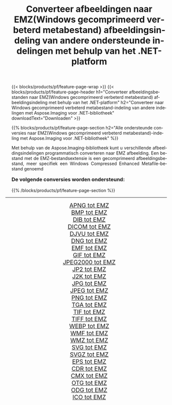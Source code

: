 ﻿---
title: Converteer afbeeldingen naar EMZ(Windows gecomprimeerd verbeterd metabestand) afbeeldingsindeling van andere ondersteunde indelingen met behulp van het .NET-platform 
weight: 3920
url: /nl/net/conversion/to/emz/ 
lang: nl
langdirlevel: 2
locales: zh-hans,ja,it,ru,de,es,fr,nl,id,lt,pl,pt,vi,tr,ko,zh-hant,ar,hi,th,sv,cs,uk,he
description: Met Aspose.Imaging voor .NET-bibliotheek is het eenvoudig om te converteren naar EMZ(Windows gecomprimeerd verbeterd metabestand) vanuit andere ondersteunde afbeeldingsindelingen
---

{{< blocks/products/pf/feature-page-wrap >}}
{{< blocks/products/pf/feature-page-header h1="Converteer afbeeldingsbestanden naar EMZ(Windows gecomprimeerd verbeterd metabestand) afbeeldingsindeling met behulp van het .NET-platform" h2="Converteer naar Windows gecomprimeerd verbeterd metabestand-indeling van andere indelingen met Aspose.Imaging voor .NET-bibliotheek" downloadText="Downloaden" >}}


{{% blocks/products/pf/feature-page-section  h2="Alle ondersteunde conversies naar EMZ(Windows gecomprimeerd verbeterd metabestand)-indeling met Aspose.Imaging voor .NET-bibliotheek" %}}
<p align=justify>Met behulp van de Aspose.Imaging-bibliotheek kunt u verschillende afbeeldingsindelingen programmatisch converteren naar EMZ afbeelding. Een bestand met de EMZ-bestandsextensie is een gecomprimeerd afbeeldingsbestand, meer specifiek een Windows Compressed Enhanced Metafile-bestand genoemd</p>
<h3 style="margin-top:16px;">
De volgende conversies worden ondersteund:
</h3>
{{% /blocks/products/pf/feature-page-section %}}
<div class="container-fluid productfamilypage bg-gray">
    <div class="convertypes bg-gray agp-content section">
        <div class="container">
		<hr style="margin-left:-20px;"/>
		<div class="row other-converters" style="gap: 10px;font-size: 19px;text-align:center;">
		    <div class='col-md-3 other-converter remove-lp remove-rp'><a href="/imaging/nl/net/conversion/apng-to-emz/" style="padding:15px;">APNG tot EMZ</a></div>
<div class='col-md-3 other-converter remove-lp remove-rp'><a href="/imaging/nl/net/conversion/bmp-to-emz/" style="padding:15px;">BMP tot EMZ</a></div>
<div class='col-md-3 other-converter remove-lp remove-rp'><a href="/imaging/nl/net/conversion/dib-to-emz/" style="padding:15px;">DIB tot EMZ</a></div>
<div class='col-md-3 other-converter remove-lp remove-rp'><a href="/imaging/nl/net/conversion/dicom-to-emz/" style="padding:15px;">DICOM tot EMZ</a></div>
<div class='col-md-3 other-converter remove-lp remove-rp'><a href="/imaging/nl/net/conversion/djvu-to-emz/" style="padding:15px;">DJVU tot EMZ</a></div>
<div class='col-md-3 other-converter remove-lp remove-rp'><a href="/imaging/nl/net/conversion/dng-to-emz/" style="padding:15px;">DNG tot EMZ</a></div>
<div class='col-md-3 other-converter remove-lp remove-rp'><a href="/imaging/nl/net/conversion/emf-to-emz/" style="padding:15px;">EMF tot EMZ</a></div>
<div class='col-md-3 other-converter remove-lp remove-rp'><a href="/imaging/nl/net/conversion/gif-to-emz/" style="padding:15px;">GIF tot EMZ</a></div>
<div class='col-md-3 other-converter remove-lp remove-rp'><a href="/imaging/nl/net/conversion/jpeg2000-to-emz/" style="padding:15px;">JPEG2000 tot EMZ</a></div>
<div class='col-md-3 other-converter remove-lp remove-rp'><a href="/imaging/nl/net/conversion/jp2-to-emz/" style="padding:15px;">JP2 tot EMZ</a></div>
<div class='col-md-3 other-converter remove-lp remove-rp'><a href="/imaging/nl/net/conversion/j2k-to-emz/" style="padding:15px;">J2K tot EMZ</a></div>
<div class='col-md-3 other-converter remove-lp remove-rp'><a href="/imaging/nl/net/conversion/jpg-to-emz/" style="padding:15px;">JPG tot EMZ</a></div>
<div class='col-md-3 other-converter remove-lp remove-rp'><a href="/imaging/nl/net/conversion/jpeg-to-emz/" style="padding:15px;">JPEG tot EMZ</a></div>
<div class='col-md-3 other-converter remove-lp remove-rp'><a href="/imaging/nl/net/conversion/png-to-emz/" style="padding:15px;">PNG tot EMZ</a></div>
<div class='col-md-3 other-converter remove-lp remove-rp'><a href="/imaging/nl/net/conversion/tga-to-emz/" style="padding:15px;">TGA tot EMZ</a></div>
<div class='col-md-3 other-converter remove-lp remove-rp'><a href="/imaging/nl/net/conversion/tif-to-emz/" style="padding:15px;">TIF tot EMZ</a></div>
<div class='col-md-3 other-converter remove-lp remove-rp'><a href="/imaging/nl/net/conversion/tiff-to-emz/" style="padding:15px;">TIFF tot EMZ</a></div>
<div class='col-md-3 other-converter remove-lp remove-rp'><a href="/imaging/nl/net/conversion/webp-to-emz/" style="padding:15px;">WEBP tot EMZ</a></div>
<div class='col-md-3 other-converter remove-lp remove-rp'><a href="/imaging/nl/net/conversion/wmf-to-emz/" style="padding:15px;">WMF tot EMZ</a></div>
<div class='col-md-3 other-converter remove-lp remove-rp'><a href="/imaging/nl/net/conversion/wmz-to-emz/" style="padding:15px;">WMZ tot EMZ</a></div>
<div class='col-md-3 other-converter remove-lp remove-rp'><a href="/imaging/nl/net/conversion/svg-to-emz/" style="padding:15px;">SVG tot EMZ</a></div>
<div class='col-md-3 other-converter remove-lp remove-rp'><a href="/imaging/nl/net/conversion/svgz-to-emz/" style="padding:15px;">SVGZ tot EMZ</a></div>
<div class='col-md-3 other-converter remove-lp remove-rp'><a href="/imaging/nl/net/conversion/eps-to-emz/" style="padding:15px;">EPS tot EMZ</a></div>
<div class='col-md-3 other-converter remove-lp remove-rp'><a href="/imaging/nl/net/conversion/cdr-to-emz/" style="padding:15px;">CDR tot EMZ</a></div>
<div class='col-md-3 other-converter remove-lp remove-rp'><a href="/imaging/nl/net/conversion/cmx-to-emz/" style="padding:15px;">CMX tot EMZ</a></div>
<div class='col-md-3 other-converter remove-lp remove-rp'><a href="/imaging/nl/net/conversion/otg-to-emz/" style="padding:15px;">OTG tot EMZ</a></div>
<div class='col-md-3 other-converter remove-lp remove-rp'><a href="/imaging/nl/net/conversion/odg-to-emz/" style="padding:15px;">ODG tot EMZ</a></div>
<div class='col-md-3 other-converter remove-lp remove-rp'><a href="/imaging/nl/net/conversion/ico-to-emz/" style="padding:15px;">ICO tot EMZ</a></div>
                </div>
        </div>
    </div>
</div>
<br/>

